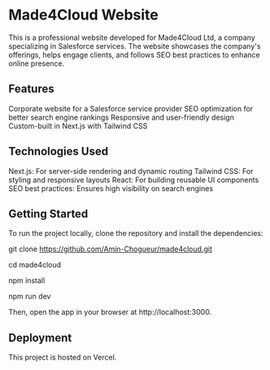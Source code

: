 # Made4Cloud Website
This is a professional website developed for Made4Cloud Ltd, a company specializing in Salesforce services. The website showcases the company's offerings, helps engage clients, and follows SEO best practices to enhance online presence.

## Features
Corporate website for a Salesforce service provider
SEO optimization for better search engine rankings
Responsive and user-friendly design
Custom-built in Next.js with Tailwind CSS


## Technologies Used
Next.js: For server-side rendering and dynamic routing
Tailwind CSS: For styling and responsive layouts
React: For building reusable UI components
SEO best practices: Ensures high visibility on search engines


## Getting Started
To run the project locally, clone the repository and install the dependencies:

git clone https://github.com/Amin-Chogueur/made4cloud.git

cd made4cloud

npm install

npm run dev

Then, open the app in your browser at http://localhost:3000.

## Deployment
This project is hosted on Vercel.

